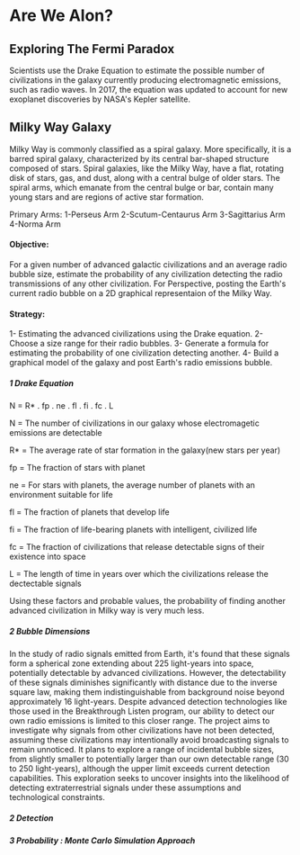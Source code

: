 # Are We Alon?

## Exploring The Fermi Paradox

Scientists use the Drake Equation to estimate the possible number of civilizations in the galaxy currently producing electromagnetic emissions, such as radio waves. In 2017, the equation was updated to account for new exoplanet discoveries by NASA's Kepler satellite.

## Milky Way Galaxy

Milky Way is commonly classified as a spiral galaxy. More specifically, it is a barred spiral galaxy, characterized by its central bar-shaped structure composed of stars. Spiral galaxies, like the Milky Way, have a flat, rotating disk of stars, gas, and dust, along with a central bulge of older stars. The spiral arms, which emanate from the central bulge or bar, contain many young stars and are regions of active star formation.

Primary Arms:
1-Perseus Arm
2-Scutum-Centaurus Arm
3-Sagittarius Arm
4-Norma Arm

#### Objective:

For a given number of advanced galactic civilizations and an average radio bubble size, estimate the probability of any civilization detecting the radio transmissions of any other civilization. For Perspective, posting the Earth's current radio bubble on a 2D graphical representaion of the Milky Way.

#### Strategy:

1- Estimating the advanced civilizations using the Drake equation.
2- Choose a size range for their radio bubbles.
3- Generate a formula for estimating the probability of one civilization detecting another.
4- Build a graphical model of the galaxy and post Earth's radio emissions bubble.

##### 1 Drake Equation

N = R\* . fp . ne . fl . fi . fc . L

N = The number of civilizations in our galaxy whose electromagetic emissions are detectable

R\* = The average rate of star formation in the galaxy(new stars per year)

fp = The fraction of stars with planet

ne = For stars with planets, the average number of planets with an environment suitable for life

fl = The fraction of planets that develop life

fi = The fraction of life-bearing planets with intelligent, civilized life

fc = The fraction of civilizations that release detectable signs of their existence into space

L = The length of time in years over which the civilizations release the dectectable signals

Using these factors and probable values, the probability of finding another advanced civilization in Milky way is very much less.

##### 2 Bubble Dimensions

In the study of radio signals emitted from Earth, it's found that these signals form a spherical zone extending about 225 light-years into space, potentially detectable by advanced civilizations. However, the detectability of these signals diminishes significantly with distance due to the inverse square law, making them indistinguishable from background noise beyond approximately 16 light-years. Despite advanced detection technologies like those used in the Breakthrough Listen program, our ability to detect our own radio emissions is limited to this closer range. The project aims to investigate why signals from other civilizations have not been detected, assuming these civilizations may intentionally avoid broadcasting signals to remain unnoticed. It plans to explore a range of incidental bubble sizes, from slightly smaller to potentially larger than our own detectable range (30 to 250 light-years), although the upper limit exceeds current detection capabilities. This exploration seeks to uncover insights into the likelihood of detecting extraterrestrial signals under these assumptions and technological constraints.

##### 2 Detection

##### 3 Probability : Monte Carlo Simulation Approach
